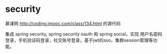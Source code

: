 # security

慕课网 http://coding.imooc.com/class/134.html 的源代码

集成 spring security, spring security oauth 和 spring social，实现 用户名密码登录，手机验证码登录，社交账号登录，基于jwt的sso，集群session管理等功能。
